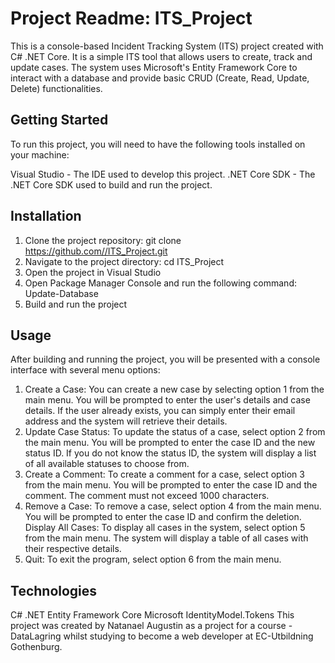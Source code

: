 # Project Readme: ITS_Project
This is a console-based Incident Tracking System (ITS) project created with C# .NET Core. It is a simple ITS tool that allows users to create, track and update cases. The system uses Microsoft's Entity Framework Core to interact with a database and provide basic CRUD (Create, Read, Update, Delete) functionalities.

## Getting Started
To run this project, you will need to have the following tools installed on your machine:

Visual Studio - The IDE used to develop this project.
.NET Core SDK - The .NET Core SDK used to build and run the project.

## Installation
1. Clone the project repository: git clone https://github.com//ITS_Project.git
2. Navigate to the project directory: cd ITS_Project
3. Open the project in Visual Studio
4. Open Package Manager Console and run the following command: Update-Database
5. Build and run the project

## Usage
After building and running the project, you will be presented with a console interface with several menu options:

1. Create a Case: You can create a new case by selecting option 1 from the main menu. You will be prompted to enter the user's details and case details. If the user already exists, you can simply enter their email address and the system will retrieve their details.
2. Update Case Status: To update the status of a case, select option 2 from the main menu. You will be prompted to enter the case ID and the new status ID. If you do not know the status ID, the system will display a list of all available statuses to choose from.
3. Create a Comment: To create a comment for a case, select option 3 from the main menu. You will be prompted to enter the case ID and the comment. The comment must not exceed 1000 characters.
4. Remove a Case: To remove a case, select option 4 from the main menu. You will be prompted to enter the case ID and confirm the deletion.
Display All Cases: To display all cases in the system, select option 5 from the main menu. The system will display a table of all cases with their respective details.
5. Quit: To exit the program, select option 6 from the main menu.

## Technologies
C# .NET
Entity Framework Core
Microsoft IdentityModel.Tokens
This project was created by Natanael Augustin as a project for a course - DataLagring whilst studying to become a web developer at EC-Utbildning Gothenburg.

